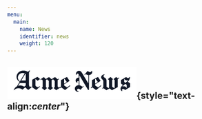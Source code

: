 ```yaml
---
menu:
  main:
    name: News
    identifier: news
    weight: 120
---
```


![News](news.png){style="text-align:_center_"}
---------------------------------------------